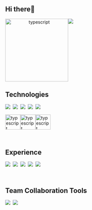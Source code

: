 ## Hi there👋
<div align='center' style="display:flex;">
  <img src="https://media.giphy.com/media/26AHNRiRudsUewhKU/giphy.gif" alt="typescript" width="200px" height="200px" />
  <img src="https://capsule-render.vercel.app/api?type=venom&color=8CE257&height=100&section=header&text=KIM%20DONG%20HYEOK-n-&fontSize=35&desc=Dreaming%20of%20Frontend%20Developer&descSize=20" />
</div>


## Technologies
<img src="https://img.shields.io/badge/React-61DAFB?style=flat-square&logo=React&logoColor=white"/>&nbsp;
<img src="https://img.shields.io/badge/NextJS-000000?style=flat-square&logo=nextdotjs&logoColor=white"/>&nbsp;
<img src="https://img.shields.io/badge/TypeScript-3178C6?style=flat-square&logo=TypeScript&logoColor=white"/>&nbsp;
<img src="https://img.shields.io/badge/JavaScript-F7DF1E?style=flat-square&logo=JavaScript&logoColor=white"/>&nbsp;
<img src="https://img.shields.io/badge/GraphQL-E10098?style=flat-square&logo=GraphQL&logoColor=white"/>&nbsp;

<div style="display:flex;">
  <img src="https://media.giphy.com/media/eNAsjO55tPbgaor7ma/giphy.gif" alt="typescript" width="48px" height="48px" />
  <img src="https://media.giphy.com/media/ln7z2eWriiQAllfVcn/giphy.gif" alt="typescript" width="48px" height="48px" />
  <img src="https://media.giphy.com/media/MhAjImzXlNF5r7m3O5/giphy.gif" alt="typescript" width="48px" height="48px" />
</div>

&nbsp;
## Experience
<img src="https://img.shields.io/badge/React Native-09D3AC?style=flat-square&logo=createreactapp&logoColor=white"/>&nbsp;
<img src="https://img.shields.io/badge/MySQL-4479A1?style=flat-square&logo=MySQL&logoColor=white"/>&nbsp;
<img src="https://img.shields.io/badge/C-A8B9CC?style=flat-square&logo=c&logoColor=white"/>&nbsp;
<img src="https://img.shields.io/badge/Python-3776AB?style=flat-square&logo=python&logoColor=white"/>&nbsp;
<img src="https://img.shields.io/badge/linux-FCC624?style=flat-square&logo=linux&logoColor=white"/>&nbsp;

&nbsp;
## Team Collaboration Tools
<img src="https://img.shields.io/badge/Git-F05032?style=flat-square&logo=git&logoColor=white"/>&nbsp;
<img src="https://img.shields.io/badge/notion-000000?style=flat-square&logo=notion&logoColor=white"/>&nbsp;
